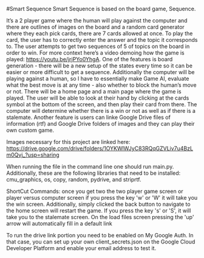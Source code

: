 #Smart Sequence
Smart Sequence is based on the board game, Sequence.

It’s a 2 player game where the human will play against the computer and there are outlines of images on the board and a random card generator where they each pick cards, there are 7 cards allowed at once. To play the card, the user has to correctly enter the answer and the topic it corresponds to. The user attempts to get two sequences of 5 of topics on the board in order to win. For more context here’s a video demoing how the game is played:  https://youtu.be/jrjPYo0YhgA. One of the features is board generation - there will be a new setup of the states every time so it can be easier or more difficult to get a sequence. Additionally the computer will be playing against a human, so I have to essentially make Game AI, evaluate what the best move is at any time - also whether to block the human’s move or not. There will be a home page and a main page where the game is played. The user will be able to look at their hand by clicking at the cards symbol at the bottom of the screen, and then play their card from there. The computer will determine whether there is a win or not as well as if there is a stalemate. Another feature is users can linke Google Drive files of information (rtf) and Google Drive folders of images and they can play their own custom game.


Images necessary for this project are linked here: https://drive.google.com/drive/folders/1OYKWlWJyC83RQqGZVLiv7u4BzLm0Qvj_?usp=sharing

When running the file in the command line one should run main.py. Additionally, these are the following libraries that need to be installed: cmu_graphics, os, copy, random, pydrive, and striprtf.

ShortCut Commands: once you get two the two player game screen or player versus computer screen if you press the key 'w' or 'W' it will take you the win screen. Additionally, simply clicked the back button to navigate to the home screen will restart the game. If you press the key 's' or 'S', it will take you to the stalemate screen. On the load files screen pressing the 'up' arrow will automatically fill in a default link


To run the drive link portion you need to be enabled on My Google Auth. In that case, you can set up your own client_secrets.json on the Google Cloud Developer Platform and enable your email address to test it.
